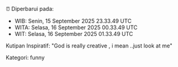 ⏰ Diperbarui pada:
- WIB: Senin, 15 September 2025 23.33.49 UTC
- WITA: Selasa, 16 September 2025 00.33.49 UTC
- WIT: Selasa, 16 September 2025 01.33.49 UTC

Kutipan Inspiratif:
"God is really creative , i mean ..just look at me"


Kategori: funny


